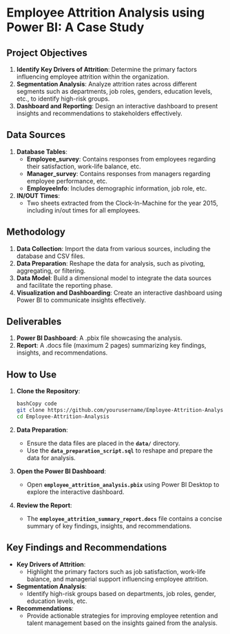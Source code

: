 # **Employee Attrition Analysis using Power BI: A Case Study**

## **Project Objectives**

1. **Identify Key Drivers of Attrition**: Determine the primary factors influencing employee attrition within the organization.
2. **Segmentation Analysis**: Analyze attrition rates across different segments such as departments, job roles, genders, education levels, etc., to identify high-risk groups.
3. **Dashboard and Reporting**: Design an interactive dashboard to present insights and recommendations to stakeholders effectively.

## **Data Sources**

1. **Database Tables**:
    - **Employee_survey**: Contains responses from employees regarding their satisfaction, work-life balance, etc.
    - **Manager_survey**: Contains responses from managers regarding employee performance, etc.
    - **EmployeeInfo**: Includes demographic information, job role, etc.
2. **IN/OUT Times**:
    - Two sheets extracted from the Clock-In-Machine for the year 2015, including in/out times for all employees.

## **Methodology**

1. **Data Collection**: Import the data from various sources, including the database and CSV files.
2. **Data Preparation**: Reshape the data for analysis, such as pivoting, aggregating, or filtering.
3. **Data Model**: Build a dimensional model to integrate the data sources and facilitate the reporting phase.
4. **Visualization and Dashboarding**: Create an interactive dashboard using Power BI to communicate insights effectively.

## **Deliverables**

1. **Power BI Dashboard**: A .pbix file showcasing the analysis.
2. **Report**: A .docs file (maximum 2 pages) summarizing key findings, insights, and recommendations.


## **How to Use**

1. **Clone the Repository**:
    
    ```bash
    bashCopy code
    git clone https://github.com/yourusername/Employee-Attrition-Analysis.git
    cd Employee-Attrition-Analysis
    
    ```
    
2. **Data Preparation**:
    - Ensure the data files are placed in the **`data/`** directory.
    - Use the **`data_preparation_script.sql`** to reshape and prepare the data for analysis.
3. **Open the Power BI Dashboard**:
    - Open **`employee_attrition_analysis.pbix`** using Power BI Desktop to explore the interactive dashboard.
4. **Review the Report**:
    - The **`employee_attrition_summary_report.docs`** file contains a concise summary of key findings, insights, and recommendations.

## **Key Findings and Recommendations**

- **Key Drivers of Attrition**:
    - Highlight the primary factors such as job satisfaction, work-life balance, and managerial support influencing employee attrition.
- **Segmentation Analysis**:
    - Identify high-risk groups based on departments, job roles, gender, education levels, etc.
- **Recommendations**:
    - Provide actionable strategies for improving employee retention and talent management based on the insights gained from the analysis.
